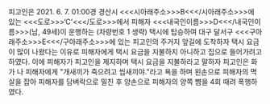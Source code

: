피고인은 2021. 6. 7. 01:00경 경산시 <<<시아래주소>>>B<<</시아래주소>>>에 있는 <<<도로>>>‘C'<<</도로>>>에서 피해자 <<<내국인이름>>>D<<</내국인이름>>>(남, 49세)이 운행하는 (차량번호 1 생략) 택시에 탑승하여 대구 달서구 <<<구아래주소>>>E<<</구아래주소>>>에 있는 피고인의 주거지 앞길에 도착하자 택시 요금이 많이 나왔다는 이유로 피해자에게 택시 요금을 지불하지 아니하고 집으로 들어가려고 하였다. 이에 피해자가 피고인을 제지하며 택시 요금을 지불하라고 말하자 피고인은 화가 나 피해자에게 "개새끼가 죽으려고 씹새끼야."라고 욕을 하며 왼손으로 피해자의 멱살을 잡아 피해자를 담벼락으로 밀친 후 양손으로 피해자의 양쪽 뺨을 4회 때려 폭행하였다.
